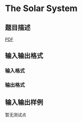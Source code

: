 # The Solar System

## 题目描述

[problemUrl]: https://uva.onlinejudge.org/index.php?option=com_onlinejudge&Itemid=8&category=245&page=show_problem&problem=3467

[PDF](https://uva.onlinejudge.org/external/10/p1026.pdf)

## 输入输出格式

### 输入格式

### 输出格式

## 输入输出样例

暂无测试点

